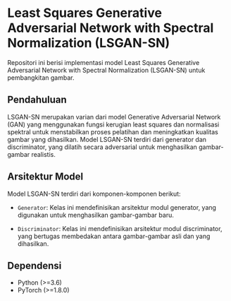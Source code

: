 # Least Squares Generative Adversarial Network with Spectral Normalization (LSGAN-SN)

Repositori ini berisi implementasi model Least Squares Generative Adversarial Network with Spectral Normalization (LSGAN-SN) untuk pembangkitan gambar.

## Pendahuluan

LSGAN-SN merupakan varian dari model Generative Adversarial Network (GAN) yang menggunakan fungsi kerugian least squares dan normalisasi spektral untuk menstabilkan proses pelatihan dan meningkatkan kualitas gambar yang dihasilkan. Model LSGAN-SN terdiri dari generator dan discriminator, yang dilatih secara adversarial untuk menghasilkan gambar-gambar realistis.

## Arsitektur Model

Model LSGAN-SN terdiri dari komponen-komponen berikut:

- `Generator`: Kelas ini mendefinisikan arsitektur modul generator, yang digunakan untuk menghasilkan gambar-gambar baru.

- `Discriminator`: Kelas ini mendefinisikan arsitektur modul discriminator, yang bertugas membedakan antara gambar-gambar asli dan yang dihasilkan.

## Dependensi

- Python (>=3.6)
- PyTorch (>=1.8.0)

